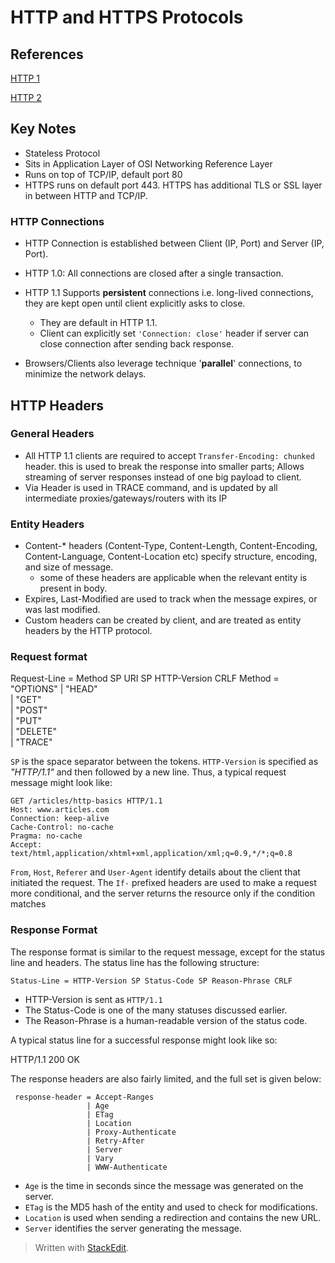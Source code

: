 
# HTTP and HTTPS Protocols

## References

[HTTP 1](https://code.tutsplus.com/tutorials/http-the-protocol-every-web-developer-must-know-part-1--net-31177)

[HTTP 2](https://code.tutsplus.com/tutorials/http-the-protocol-every-web-developer-must-know-part-2--net-31155)

## Key Notes

 - Stateless Protocol
 - Sits in Application Layer of OSI Networking Reference Layer
 - Runs on top of TCP/IP, default port 80
 - HTTPS runs on default port 443. HTTPS has additional TLS or SSL layer in between HTTP and TCP/IP.

### HTTP Connections

 - HTTP Connection is established between Client (IP, Port) and Server
   (IP, Port).
 
 - HTTP 1.0: All connections are closed after a single transaction. 
 - HTTP 1.1 Supports **persistent** connections i.e. long-lived connections, they are kept open until client explicitly asks to close. 
	 - They are default in HTTP 1.1.
	 - Client can explicitly set `'Connection: close'` header if server can
   close connection after sending back response.
   
 - Browsers/Clients also leverage technique '**parallel**' connections,
   to minimize the network delays.

## HTTP Headers

### General Headers

 - All HTTP 1.1 clients are required to accept `Transfer-Encoding: chunked` header. this is used to break the response into smaller parts; Allows streaming of server responses instead of one big payload to client.
 - Via Header is used in TRACE command, and is updated by all intermediate proxies/gateways/routers with its IP
 
 ### Entity Headers
 - Content-* headers (Content-Type, Content-Length, Content-Encoding, Content-Language, Content-Location etc) specify structure, encoding, and size of message. 
	 - some of these headers are applicable when the relevant entity is present in body.
 - Expires, Last-Modified are used to track when the message expires, or was last modified.
 - Custom headers can be created by client, and are treated as entity headers by the HTTP protocol.

### Request format

Request-Line = Method SP URI SP HTTP-Version CRLF
Method = "OPTIONS"
       | "HEAD"  
       | "GET"  
       | "POST"  
       | "PUT"  
       | "DELETE"  
       | "TRACE"

`SP`  is the space separator between the tokens.  `HTTP-Version`  is specified as  _"HTTP/1.1"_  and then followed by a new line. Thus, a typical request message might look like:

    GET /articles/http-basics HTTP/1.1
    Host: www.articles.com
    Connection: keep-alive
    Cache-Control: no-cache
    Pragma: no-cache
    Accept: text/html,application/xhtml+xml,application/xml;q=0.9,*/*;q=0.8

`From`, `Host`, `Referer` and `User-Agent` identify details about the client that initiated the request. The `If-` prefixed headers are used to make a request more conditional, and the server returns the resource only if the condition matches

### Response Format

The response format is similar to the request message, except for the status line and headers. The status line has the following structure:

    Status-Line = HTTP-Version SP Status-Code SP Reason-Phrase CRLF

-   HTTP-Version is sent as  `HTTP/1.1`
-   The Status-Code is one of the many statuses discussed earlier.
-   The Reason-Phrase is a human-readable version of the status code.

A typical status line for a successful response might look like so:

HTTP/1.1 200 OK

The response headers are also fairly limited, and the full set is given below:

     response-header = Accept-Ranges
                     | Age
                     | ETag              
                     | Location          
                     | Proxy-Authenticate
                     | Retry-After       
                     | Server            
                     | Vary              
                     | WWW-Authenticate

-   `Age`  is the time in seconds since the message was generated on the server.
-   `ETag`  is the MD5 hash of the entity and used to check for modifications.
-   `Location`  is used when sending a redirection and contains the new URL.
-   `Server`  identifies the server generating the message.

> Written with [StackEdit](https://stackedit.io/).
<!--stackedit_data:
eyJoaXN0b3J5IjpbMjU2MDY3NjMyLDgyMzk1Mjc5NywtMTk5Mz
M2NDAyMywxMjk4OTU2OTY3LDIyMTMzMTU0LC00MjcyMDQ5OV19

-->